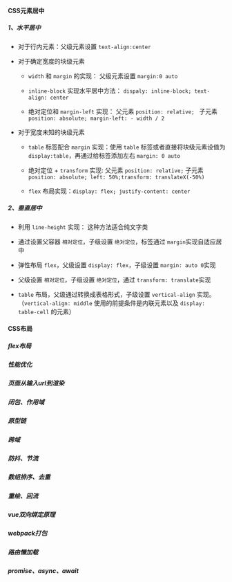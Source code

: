 <!--
 * @Author: zxy
 * @Date: 2020-05-20 11:41:49
 * @LastEditTime: 2020-05-25 16:07:12
 * @LastEditors: Please set LastEditors
 * @Description: In User Settings Edit
 * @FilePath: \JSc:\Users\Administrator\Desktop\kn.md
--> 
<!--
 *                        _oo0oo_
 *                       o8888888o
 *                       88" . "88
 *                       (| -_- |)
 *                       0\  =  /0
 *                     ___/`---'\___
 *                   .' \\|     |// '.
 *                  / \\|||  :  |||// \
 *                 / _||||| -:- |||||- \
 *                |   | \\\  - /// |   |
 *                | \_|  ''\---/''  |_/ |
 *                \  .-\__  '-'  ___/-. /
 *              ___'. .'  /--.--\  `. .'___
 *           ."" '<  `.___\_<|>_/___.' >' "".
 *          | | :  `- \`.;`\ _ /`;.`/ - ` : | |
 *          \  \ `_.   \_ __\ /__ _/   .-` /  /
 *      =====`-.____`.___ \_____/___.-`___.-'=====
 *                        `=---='
 * 
 * 
 *      ~~~~~~~~~~~~~~~~~~~~~~~~~~~~~~~~~~~~~~~~~~~
 * 
 *            佛祖保佑       永不宕机     永无BUG
 * 
 *        佛曰:  
 *                写字楼里写字间，写字间里程序员；  
 *                程序人员写程序，又拿程序换酒钱。  
 *                酒醒只在网上坐，酒醉还来网下眠；  
 *                酒醉酒醒日复日，网上网下年复年。  
 *                但愿老死电脑间，不愿鞠躬老板前；  
 *                奔驰宝马贵者趣，公交自行程序员。  
 *                别人笑我忒疯癫，我笑自己命太贱；  
 *                不见满街漂亮妹，哪个归得程序员？
 -->
#### CSS元素居中

  ##### 1、水平居中

  - 对于行内元素：父级元素设置 ``text-align:center``

  - 对于确定宽度的块级元素

    - ``width`` 和 ``margin`` 的实现： 父级元素设置 ``margin:0 auto``

    - ``inline-block`` 实现水平居中方法：
    ``dispaly: inline-block; text-align: center``
    
    - 绝对定位和 ``margin-left`` 实现：
    父元素 ``position: relative; `` 子元素  ``position: absolute; margin-left: - width / 2``

  - 对于宽度未知的块级元素

    - ``table`` 标签配合 ``margin`` 实现：使用 ``table`` 标签或者直接将块级元素设值为 `` display:table``，再通过给标签添加左右 ``margin: 0 auto``

  

    - 绝对定位 + ``transform`` 实现:
    父元素 ``position: relative;`` 子元素 ``position: absolute; left: 50%;transform: translateX(-50%)``

    - ``flex`` 布局实现：``display: flex; justify-content: center``

  ##### 2、垂直居中

  - 利用 ``line-height`` 实现： 这种方法适合纯文字类

  - 通过设置父容器 ``相对定位``，子级设置 ``绝对定位``，标签通过 ``margin``实现自适应居中

  - 弹性布局 ``flex``，父级设置 ``display: flex``，子级设置 ``margin: auto 0``实现

  - 父级设置 ``相对定位``，子级设置 ``绝对定位``，通过 ``transform: translate``实现

  - ``table`` 布局，父级通过转换成表格形式，子级设置 ``vertical-align`` 实现。（``vertical-align: middle`` 使用的前提条件是内联元素以及 ``display: table-cell`` 的元素）
#### CSS布局

##### flex布局
##### 性能优化
##### 页面从输入url到渲染
##### 闭包、作用域
##### 原型链
##### 跨域
##### 防抖、节流
##### 数组排序、去重
##### 重绘、回流

##### vue双向绑定原理
##### webpack打包
##### 路由懒加载
##### promise、async、await
